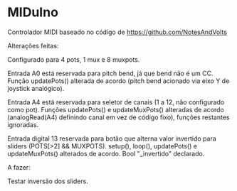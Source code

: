 # MIDuIno

Controlador MIDI baseado no código de https://github.com/NotesAndVolts

Alterações feitas:

Configurado para 4 pots, 1 mux e 8 muxpots.

Entrada A0 está reservada para pitch bend, já que bend não é um CC. Função updatePots() alterada de acordo (pitch bend acionado via eixo Y de joystick analógico).

Entrada A4 está reservada para seletor de canais (1 a 12, não configurado como pot). Funções updatePots() e updateMuxPots() alteradas de acordo (analogRead(A4) definindo canal em vez de código fixo), funções restantes ignoradas.

Entrada digital 13 reservada para botão que alterna valor invertido para sliders (POTS[>2] && MUXPOTS). setup(), loop(), updatePots() e updateMuxPots() alterados de acordo. Bool "_invertido" declarado.

A fazer:

Testar inversão dos sliders.

